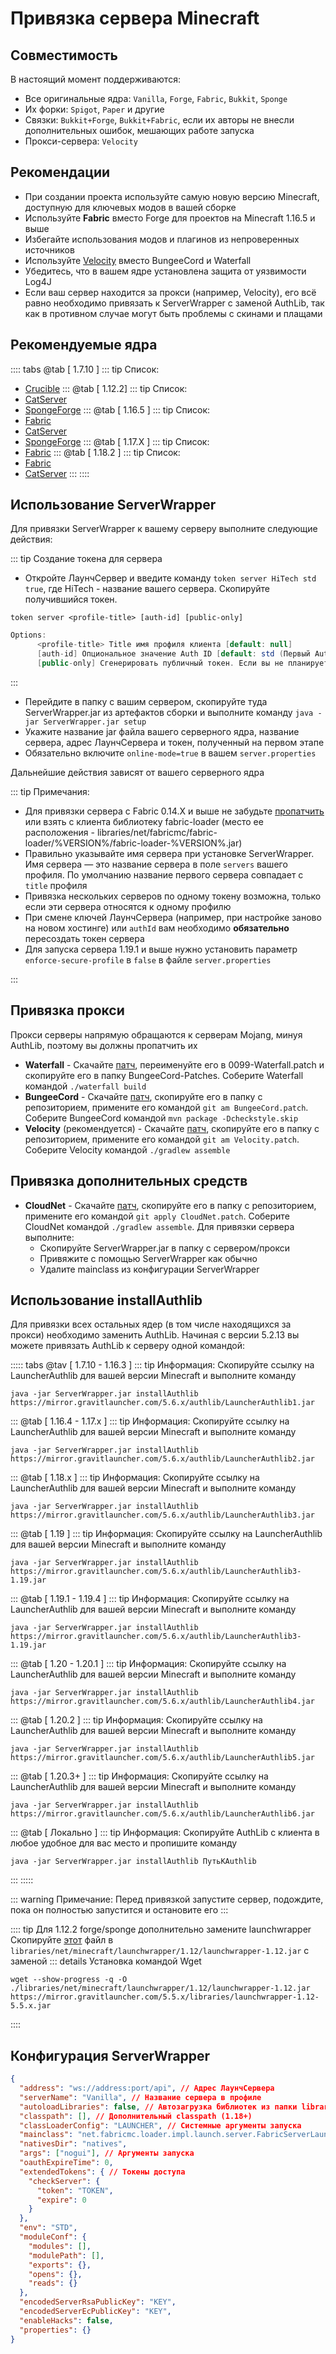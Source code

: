 # Привязка сервера Minecraft

## Совместимость

В настоящий момент поддерживаются:

-   Все оригинальные ядра: `Vanilla`, `Forge`, `Fabric`, `Bukkit`, `Sponge`
-   Их форки: `Spigot`, `Paper` и другие
-   Связки: `Bukkit+Forge`, `Bukkit+Fabric`, если их авторы не внесли дополнительных ошибок, мешающих работе запуска
-   Прокси-сервера: `Velocity`

## Рекомендации

- При создании проекта используйте самую новую версию Minecraft, доступную для ключевых модов в вашей сборке
- Используйте **Fabric** вместо Forge для проектов на Minecraft 1.16.5 и выше
- Избегайте использования модов и плагинов из непроверенных источников
- Используйте [Velocity](https://papermc.io/software/velocity) вместо BungeeCord и Waterfall
- Убедитесь, что в вашем ядре установлена защита от уязвимости Log4J
- Если ваш сервер находится за прокси (например, Velocity), его всё равно необходимо привязать к ServerWrapper с заменой AuthLib, так как в противном случае могут быть проблемы с скинами и плащами

## Рекомендуемые ядра

:::: tabs
@tab [ 1.7.10 ]
::: tip Список:
- [Crucible](https://github.com/CrucibleMC/Crucible)
:::
@tab [ 1.12.2]
::: tip Список:
- [CatServer](https://github.com/Luohuayu/CatServer/blob/1.12.2/docs/README_RU.md)
- [SpongeForge](https://www.spongepowered.org/downloads/spongeforge?minecraft=1.12.2)
:::
@tab [ 1.16.5 ]
::: tip Список:
- [Fabric](https://fabricmc.net/) 
- [CatServer](https://github.com/Luohuayu/CatServer/blob/1.16.5/docs/README_RU.md)
- [SpongeForge](https://www.spongepowered.org/downloads/spongeforge?minecraft=1.16.5)
:::
@tab [ 1.17.X ]
::: tip Список:
- [Fabric](https://fabricmc.net/)
:::
@tab [ 1.18.2 ]
::: tip Список:
- [Fabric](https://fabricmc.net/)
- [CatServer](https://github.com/Luohuayu/CatServer/blob/1.18.2/docs/README.md)
:::
::::

## Использование ServerWrapper

Для привязки ServerWrapper к вашему серверу выполните следующие действия:

::: tip Создание токена для сервера
- Откройте ЛаунчСервер и введите команду `token server HiTech std true`, где HiTech - название вашего сервера. Скопируйте получившийся токен.
```java{1}:no-line-numbers
token server <profile-title> [auth-id] [public-only]
```
```java
Options:
      <profile-title> Title имя профиля клиента [default: null]
      [auth-id] Опциональное значение Auth ID [default: std (Первый AuthId)]
      [public-only] Сгенерировать публичный токен. Если вы не планируете выкладывать токен в интернет что бы ваши игроки могли создавать свои сервера на вашем лаунчере установите этот параметр в false. Иначе вы можете получить ошибку `Not connected to ServerProfile` [default: true]
```
:::
- Перейдите в папку с вашим сервером, скопируйте туда ServerWrapper.jar из артефактов сборки и выполните команду `java -jar ServerWrapper.jar setup`
- Укажите название jar файла вашего серверного ядра, название сервера, адрес ЛаунчСервера и токен, полученный на первом этапе
- Обязательно включите `online-mode=true` в вашем `server.properties`

Дальнейшие действия зависят от вашего серверного ядра

::: tip Примечания:

- Для привязки сервера с Fabric 0.14.X и выше не забудьте [пропатчить](../clientbuild/#применение-патчеи-fabric-loader) или взять с клиента библиотеку fabric-loader (место ее расположения - libraries/net/fabricmc/fabric-loader/%VERSION%/fabric-loader-%VERSION%.jar)
- Правильно указывайте имя сервера при установке ServerWrapper. Имя сервера — это название сервера в поле `servers` вашего профиля. По умолчанию название первого сервера совпадает с `title` профиля
- Привязка нескольких серверов по одному токену возможна, только если эти сервера относятся к одному профилю
- При смене ключей ЛаунчСервера (например, при настройке заново на новом хостинге) или `authId` вам необходимо **обязательно** пересоздать токен сервера
- Для запуска сервера 1.19.1 и выше нужно установить параметр `enforce-secure-profile` в `false` в файле `server.properties`

:::

## Привязка прокси

Прокси серверы напрямую обращаются к серверам Mojang, минуя AuthLib, поэтому вы должны пропатчить их

-   **Waterfall**  - Скачайте [патч](https://mirror.gravitlauncher.com/5.6.x/patches/BungeeCord.patch), переименуйте его в 0099-Waterfall.patch и скопируйте его в папку BungeeCord-Patches. Соберите Waterfall командой ```./waterfall build```
-   **BungeeCord**  - Скачайте [патч](https://mirror.gravitlauncher.com/5.6.x/patches/BungeeCord.patch), скопируйте его в папку с репозиторием, примените его командой ```git am BungeeCord.patch```. Соберите BungeeCord командой ```mvn package -Dcheckstyle.skip```  
-   **Velocity**  (рекомендуется) - Скачайте [патч](https://mirror.gravitlauncher.com/5.6.x/patches/Velocity.patch), скопируйте его в папку с репозиторием, примените его командой ```git am Velocity.patch```. Соберите Velocity командой ```./gradlew assemble```


## Привязка дополнительных средств

-   **CloudNet** - Скачайте [патч](https://mirror.gravitlauncher.com/5.3.x/compat/patch/CloudNet.patch), скопируйте его в папку с репозиторием, примените его командой ```git apply CloudNet.patch```. Соберите CloudNet командой ```./gradlew assemble```. Для привязки сервера выполните:
    -  Скопируйте ServerWrapper.jar в папку с сервером/прокси
    -  Привяжите с помощью ServerWrapper как обычно
    -  Удалите mainclass из конфигурации ServerWrapper


## Использование installAuthlib

Для привязки всех остальных ядер (в том числе находящихся за прокси) необходимо заменить AuthLib. Начиная с версии 5.2.13 вы можете привязать AuthLib к серверу одной командой:

::::: tabs
@tav [ 1.7.10 - 1.16.3 ]
::: tip Информация:
Скопируйте ссылку на LauncherAuthlib для вашей версии Minecraft и выполните команду
```bash{1}:no-line-numbers
java -jar ServerWrapper.jar installAuthlib https://mirror.gravitlauncher.com/5.6.x/authlib/LauncherAuthlib1.jar
```
:::
@tab [ 1.16.4 - 1.17.x ]
::: tip Информация:
Скопируйте ссылку на LauncherAuthlib для вашей версии Minecraft и выполните команду
```bash{1}:no-line-numbers
java -jar ServerWrapper.jar installAuthlib https://mirror.gravitlauncher.com/5.6.x/authlib/LauncherAuthlib2.jar
```
:::
@tab [ 1.18.x ]
::: tip Информация:
Скопируйте ссылку на LauncherAuthlib для вашей версии Minecraft и выполните команду
```bash{1}:no-line-numbers
java -jar ServerWrapper.jar installAuthlib https://mirror.gravitlauncher.com/5.6.x/authlib/LauncherAuthlib3.jar
```
:::
@tab [ 1.19 ]
::: tip Информация:
Скопируйте ссылку на LauncherAuthlib для вашей версии Minecraft и выполните команду
```bash{1}:no-line-numbers
java -jar ServerWrapper.jar installAuthlib https://mirror.gravitlauncher.com/5.6.x/authlib/LauncherAuthlib3-1.19.jar
```
:::
@tab [ 1.19.1 - 1.19.4 ]
::: tip Информация:
Скопируйте ссылку на LauncherAuthlib для вашей версии Minecraft и выполните команду
```bash{1}:no-line-numbers
java -jar ServerWrapper.jar installAuthlib https://mirror.gravitlauncher.com/5.6.x/authlib/LauncherAuthlib3-1.19.jar
```
:::
@tab [ 1.20 - 1.20.1 ]
::: tip Информация:
Скопируйте ссылку на LauncherAuthlib для вашей версии Minecraft и выполните команду
```bash{1}:no-line-numbers
java -jar ServerWrapper.jar installAuthlib https://mirror.gravitlauncher.com/5.6.x/authlib/LauncherAuthlib4.jar
```
:::
@tab [ 1.20.2 ]
::: tip Информация:
Скопируйте ссылку на LauncherAuthlib для вашей версии Minecraft и выполните команду
```bash{1}:no-line-numbers
java -jar ServerWrapper.jar installAuthlib https://mirror.gravitlauncher.com/5.6.x/authlib/LauncherAuthlib5.jar
```
:::
@tab [ 1.20.3+ ]
::: tip Информация:
Скопируйте ссылку на LauncherAuthlib для вашей версии Minecraft и выполните команду
```bash{1}:no-line-numbers
java -jar ServerWrapper.jar installAuthlib https://mirror.gravitlauncher.com/5.6.x/authlib/LauncherAuthlib6.jar
```
:::
@tab [ Локально ]
::: tip Информация:
Скопируйте AuthLib с клиента в любое удобное для вас место и пропишите команду
```bash{1}:no-line-numbers
java -jar ServerWrapper.jar installAuthlib ПутьКAuthlib
```
:::
:::::

::: warning Примечание:
Перед привязкой запустите сервер, подождите, пока он полностью запустится и остановите его
:::

:::: tip Для 1.12.2 forge/sponge дополнительно замените launchwrapper
Скопируйте [этот](https://mirror.gravitlauncher.com/5.5.x/libraries/launchwrapper-1.12-5.5.x.jar) файл в ```libraries/net/minecraft/launchwrapper/1.12/launchwrapper-1.12.jar``` с заменой
::: details Установка командой Wget
```bash{1}:no-line-numbers
wget --show-progress -q -O ./libraries/net/minecraft/launchwrapper/1.12/launchwrapper-1.12.jar https://mirror.gravitlauncher.com/5.5.x/libraries/launchwrapper-1.12-5.5.x.jar
```
::::

## Конфигурация ServerWrapper

```json
{
  "address": "ws://address:port/api", // Адрес ЛаунчСервера
  "serverName": "Vanilla", // Название сервера в профиле
  "autoloadLibraries": false, // Автозагрузка библиотек из папки libraries
  "classpath": [], // Дополнительный classpath (1.18+)
  "classLoaderConfig": "LAUNCHER", // Системные аргументы запуска
  "mainclass": "net.fabricmc.loader.impl.launch.server.FabricServerLauncher", // Main-Class вашего ядра сервера
  "nativesDir": "natives", 
  "args": ["nogui"], // Аргументы запуска
  "oauthExpireTime": 0,
  "extendedTokens": { // Токены доступа
    "checkServer": {
      "token": "TOKEN",
      "expire": 0
    }
  },
  "env": "STD",
  "moduleConf": {
    "modules": [],
    "modulePath": [],
    "exports": {},
    "opens": {},
    "reads": {}
  },
  "encodedServerRsaPublicKey": "KEY",
  "encodedServerEcPublicKey": "KEY",
  "enableHacks": false,
  "properties": {}
}
```
